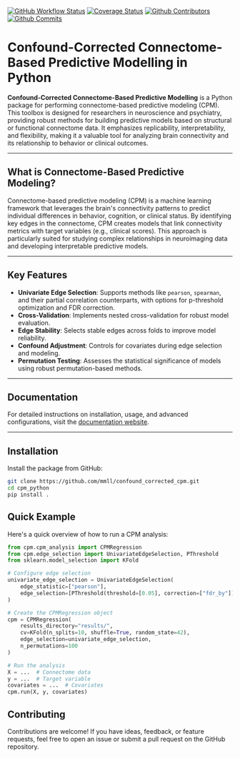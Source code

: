 [![GitHub Workflow Status](https://github.com/wwu-mmll/confound_corrected_cpm/actions/workflows/python-test.yml/badge.svg)](https://github.com/wwu-mmll/confound_corrected_cpm/actions/workflows/python-test.yml)
[![Coverage Status](https://coveralls.io/repos/github/wwu-mmll/confound_corrected_cpm/badge.svg)](https://coveralls.io/github/wwu-mmll/confound_corrected_cpm)
[![Github Contributors](https://img.shields.io/github/contributors-anon/wwu-mmll/cpm_python?color=blue)](https://github.com/wwu-mmll/cpm_python/graphs/contributors)
[![Github Commits](https://img.shields.io/github/commit-activity/y/wwu-mmll/cpm_python)](https://github.com/wwu-mmll/cpm_python/commits/main)

# Confound-Corrected Connectome-Based Predictive Modelling in Python
**Confound-Corrected Connectome-Based Predictive Modelling** is a Python package for performing connectome-based predictive modeling (CPM). This toolbox is designed for researchers in neuroscience and psychiatry, providing robust methods for building predictive models based on structural or functional connectome data. It emphasizes replicability, interpretability, and flexibility, making it a valuable tool for analyzing brain connectivity and its relationship to behavior or clinical outcomes.

---

## What is Connectome-Based Predictive Modeling?

Connectome-based predictive modeling (CPM) is a machine learning framework that leverages the brain's connectivity patterns to predict individual differences in behavior, cognition, or clinical status. By identifying key edges in the connectome, CPM creates models that link connectivity metrics with target variables (e.g., clinical scores). This approach is particularly suited for studying complex relationships in neuroimaging data and developing interpretable predictive models.

---

## Key Features

- **Univariate Edge Selection**: Supports methods like `pearson`, `spearman`, and their partial correlation counterparts, with options for p-threshold optimization and FDR correction.
- **Cross-Validation**: Implements nested cross-validation for robust model evaluation.
- **Edge Stability**: Selects stable edges across folds to improve model reliability.
- **Confound Adjustment**: Controls for covariates during edge selection and modeling.
- **Permutation Testing**: Assesses the statistical significance of models using robust permutation-based methods.

---

## Documentation

For detailed instructions on installation, usage, and advanced configurations, visit the [documentation website](https://wwu-mmll.github.io/confound_corrected_cpm/).

---

## Installation

Install the package from GitHub:

```bash
git clone https://github.com/mmll/confound_corrected_cpm.git
cd cpm_python
pip install .
```

## Quick Example
Here's a quick overview of how to run a CPM analysis:

```python
from cpm.cpm_analysis import CPMRegression
from cpm.edge_selection import UnivariateEdgeSelection, PThreshold
from sklearn.model_selection import KFold

# Configure edge selection
univariate_edge_selection = UnivariateEdgeSelection(
    edge_statistic=["pearson"],
    edge_selection=[PThreshold(threshold=[0.05], correction=["fdr_by"])]
)

# Create the CPMRegression object
cpm = CPMRegression(
    results_directory="results/",
    cv=KFold(n_splits=10, shuffle=True, random_state=42),
    edge_selection=univariate_edge_selection,
    n_permutations=100
)

# Run the analysis
X = ...  # Connectome data
y = ...  # Target variable
covariates = ...  # Covariates
cpm.run(X, y, covariates)
```

## Contributing
Contributions are welcome! If you have ideas, feedback, or feature requests, feel free to open an issue or submit a pull request on the GitHub repository.

